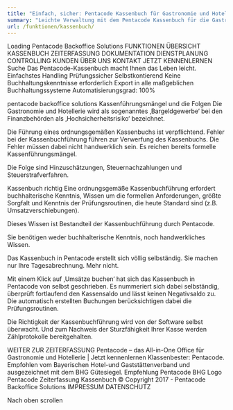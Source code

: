 ```yaml
---
title: "Einfach, sicher: Pentacode Kassenbuch für Gastronomie und Hotellerie"
summary: "Leichte Verwaltung mit dem Pentacode Kassenbuch für die Gastronomie und Hotellerie. 5 Minuten für die Dokumentation des Tagesumsatzes, fertig!"
url: /funktionen/kassenbuch/
---
```


Loading
Pentacode Backoffice Solutions
FUNKTIONEN
ÜBERSICHT
KASSENBUCH
ZEITERFASSUNG
DOKUMENTATION
DIENSTPLANUNG
CONTROLLING
KUNDEN
ÜBER UNS
KONTAKT
JETZT KENNENLERNEN
Suche
Das Pentacode-Kassenbuch macht Ihnen das Leben leicht.
Einfachstes Handling
Prüfungssicher
Selbstkontierend
Keine Buchhaltungskenntnisse erforderlich
Export in alle maßgeblichen Buchhaltungssysteme
Automatisierungsgrad: 100%

pentacode backoffice solutions
Kassenführungsmängel und die Folgen
Die Gastronomie und Hotellerie wird als sogenanntes ‚Bargeldgewerbe‘ bei den Finanzbehörden als ‚Hochsicherheitsrisiko‘ bezeichnet.

Die Führung eines ordnungsgemäßen Kassenbuchs ist verpflichtend. Fehler bei der Kassenbuchführung führen zur Verwerfung des Kassenbuchs. Die Fehler müssen dabei nicht handwerklich sein. Es reichen bereits formelle Kassenführungsmängel.

Die Folge sind Hinzuschätzungen, Steuernachzahlungen und Steuerstrafverfahren.

Kassenbuch richtig
Eine ordnungsgemäße Kassenbuchführung erfordert buchhalterische Kenntnis, Wissen um die formellen Anforderungen, größte Sorgfalt und Kenntnis der Prüfungsroutinen, die heute Standard sind (z.B. Umsatzverschiebungen).

Dieses Wissen ist Bestandteil der Kassenbuchführung durch Pentacode.

Sie benötigen weder buchhalterische Kenntnis, noch handwerkliches Wissen.

Das Kassenbuch in Pentacode erstellt sich völlig selbständig. Sie machen nur Ihre Tagesabrechnung. Mehr nicht.

Mit einem Klick auf ‚Umsätze buchen‘ hat sich das Kassenbuch in Pentacode von selbst geschrieben. Es nummeriert sich dabei selbständig, überprüft fortlaufend den Kassensaldo und lässt keinen Negativsaldo zu. Die automatisch erstellten Buchungen berücksichtigen dabei die Prüfungsroutinen.

Die Richtigkeit der Kassenbuchführung wird von der Software selbst überwacht. Und zum Nachweis der Sturzfähigkeit Ihrer Kasse werden Zählprotokolle bereitgehalten.

WEITER ZUR ZEITERFASSUNG
Pentacode – das All-in-One Office für Gastronomie und Hotellerie | Jetzt kennenlernen
Klassenbester: Pentacode.
Empfohlen vom Bayerischen Hotel-und Gaststättenverband und ausgezeichnet mit dem BHG Gütesiegel.
Empfehlung Pentacode BHG Logo
Pentacode Zeiterfassung Kassenbuch
© Copyright 2017 - Pentacode Backoffice Solutions IMPRESSUM DATENSCHUTZ

Nach oben scrollen
